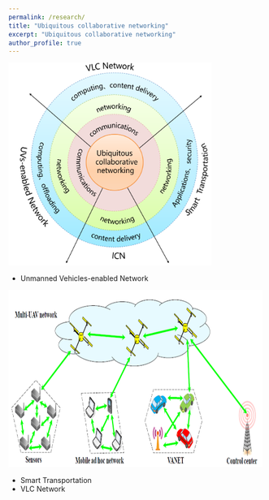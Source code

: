 ```yaml
---
permalink: /research/
title: "Ubiquitous collaborative networking"
excerpt: "Ubiquitous collaborative networking"
author_profile: true
---
```


<img src="/images/framework.png" height="400" width="400">



* Unmanned Vehicles-enabled Network 

<img src="/images/uav.png" height="350" width="500">

* Smart Transportation
* VLC Network





